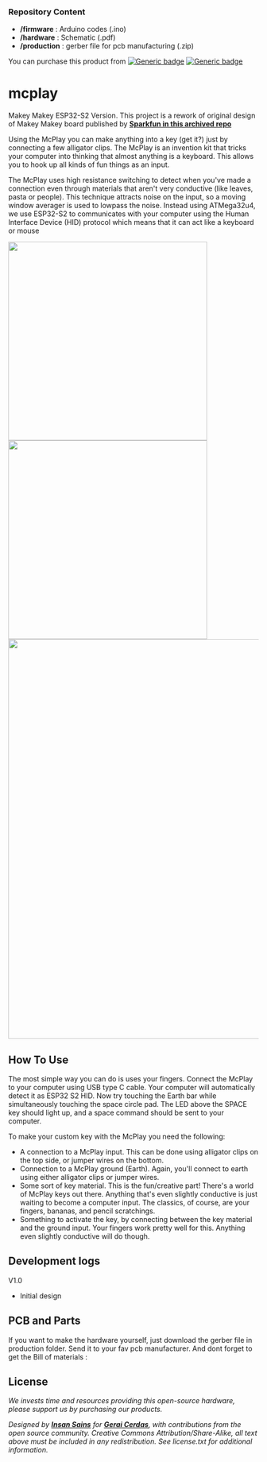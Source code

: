 ### Repository Content
* **/firmware** : Arduino codes (.ino)
* **/hardware** : Schematic (.pdf)
* **/production** : gerber file for pcb manufacturing (.zip)

You can purchase this product from [![Generic badge](https://img.shields.io/badge/Indonesia-Tokopedia-<COLOR>.svg)](https://www.tokopedia.com/geraicerdas/mcplay-esp32-s2-makey-makey-custom-keyboard-mouse-scratch-compatible) 
[![Generic badge](https://img.shields.io/badge/Worldwide-Tindie-blue)](https://www.tindie.com/products/geraicerdas/cerdas-uwb-tracker/)

# mcplay
Makey Makey ESP32-S2 Version. This project is a rework of original design of Makey Makey board published by **[Sparkfun in this archived repo](https://github.com/sparkfun/MaKeyMaKey)**

Using the McPlay you can make anything into a key (get it?) just by connecting a few alligator clips. The McPlay is an invention kit that tricks your computer into thinking that almost anything is a keyboard. This allows you to hook up all kinds of fun things as an input.

The McPlay uses high resistance switching to detect when you've made a connection even through materials that aren't very conductive (like leaves, pasta or people). This technique attracts noise on the input, so a moving window averager is used to lowpass the noise. Instead using ATMega32u4, we use ESP32-S2 to communicates with your computer using the Human Interface Device (HID) protocol which means that it can act like a keyboard or mouse

<p float="left">
<img src="https://images.tokopedia.net/img/cache/900/VqbcmM/2022/10/12/2cee952d-3018-4e5c-8a98-41ad8f05983e.jpg" width=400 /> 
<img src="https://images.tokopedia.net/img/cache/900/VqbcmM/2022/10/12/0c145037-4c96-4122-a3d1-89af59041956.jpg" width=400 /> 
<img src="https://images.tokopedia.net/img/cache/900/VqbcmM/2022/10/12/73f26814-8958-4a15-86ab-d3017e742ad2.jpg" width=805 />
</p>

## How To Use
The most simple way you can do is uses your fingers. Connect the McPlay to your computer using USB type C cable. Your computer will automatically detect it as ESP32 S2 HID. Now try touching the Earth bar while simultaneously touching the space circle pad. The LED above the SPACE key should light up, and a space command should be sent to your computer.

To make your custom key with the McPlay you need the following:
- A connection to a McPlay input. This can be done using alligator clips on the top side, or jumper wires on the bottom.
- Connection to a McPlay ground (Earth). Again, you'll connect to earth using either alligator clips or jumper wires.
- Some sort of key material. This is the fun/creative part! There's a world of McPlay keys out there. Anything that's even slightly conductive is just waiting to become a computer input. The classics, of course, are your fingers, bananas, and pencil scratchings.
- Something to activate the key, by connecting between the key material and the ground input. Your fingers work pretty well for this. Anything even slightly conductive will do though.

## Development logs
V1.0
- Initial design

## PCB and Parts
If you want to make the hardware yourself, just download the gerber file in production folder. Send it to your fav pcb manufacturer. And dont forget to get the Bill of materials :

## License
*We invests time and resources providing this open-source hardware, please support us by purchasing our products.*

*Designed by **[Insan Sains](https://www.youtube.com/insansains)** for **[Gerai Cerdas](https://geraicerdas.com)**, with contributions from the open source community. Creative Commons Attribution/Share-Alike, all text above must be included in any redistribution. See license.txt for additional information.*


